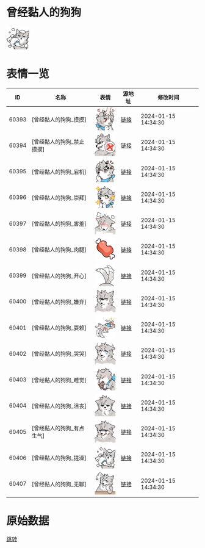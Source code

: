 # 曾经黏人的狗狗

<img src="./cover.png" height="60" alt="cover" />

# 表情一览

|ID|名称|表情|源地址|修改时间|
|----|----|----|----|----|
|60393|[曾经黏人的狗狗_摸摸]|<img src="./pic/060393_%5B曾经黏人的狗狗_摸摸%5D.png" height="60" alt="摸摸"/>|[链接](https://i0.hdslb.com/bfs/garb/c434687035d8795694e0426e452d342b63bf392d.png)|2024-01-15 14:34:30|
|60394|[曾经黏人的狗狗_禁止摸摸]|<img src="./pic/060394_%5B曾经黏人的狗狗_禁止摸摸%5D.png" height="60" alt="禁止摸摸"/>|[链接](https://i0.hdslb.com/bfs/garb/f2595b10a222f47b3f5fff43e1c4d7df05abcb4b.png)|2024-01-15 14:34:30|
|60395|[曾经黏人的狗狗_宕机]|<img src="./pic/060395_%5B曾经黏人的狗狗_宕机%5D.png" height="60" alt="宕机"/>|[链接](https://i0.hdslb.com/bfs/garb/8afc3d78b952d78caa1ec306798b94188782a4ba.png)|2024-01-15 14:34:30|
|60396|[曾经黏人的狗狗_崇拜]|<img src="./pic/060396_%5B曾经黏人的狗狗_崇拜%5D.png" height="60" alt="崇拜"/>|[链接](https://i0.hdslb.com/bfs/garb/08b87c46ea2d00df1e317e1886bd0d1ec0c0c644.png)|2024-01-15 14:34:30|
|60397|[曾经黏人的狗狗_害羞]|<img src="./pic/060397_%5B曾经黏人的狗狗_害羞%5D.png" height="60" alt="害羞"/>|[链接](https://i0.hdslb.com/bfs/garb/e43a24c041927aebf20be111e640841023ad142c.png)|2024-01-15 14:34:30|
|60398|[曾经黏人的狗狗_肉腿]|<img src="./pic/060398_%5B曾经黏人的狗狗_肉腿%5D.png" height="60" alt="肉腿"/>|[链接](https://i0.hdslb.com/bfs/garb/c41a9454b6daaf0ef0714f8eac6b3a48da0d52bc.png)|2024-01-15 14:34:30|
|60399|[曾经黏人的狗狗_开心]|<img src="./pic/060399_%5B曾经黏人的狗狗_开心%5D.png" height="60" alt="开心"/>|[链接](https://i0.hdslb.com/bfs/garb/3a7f17a9de8db4d7709ce6222c139747fee839bc.png)|2024-01-15 14:34:30|
|60400|[曾经黏人的狗狗_嫌弃]|<img src="./pic/060400_%5B曾经黏人的狗狗_嫌弃%5D.png" height="60" alt="嫌弃"/>|[链接](https://i0.hdslb.com/bfs/garb/27ddcc05f55cf94cf8d900f102a94e0c26cafee8.png)|2024-01-15 14:34:30|
|60401|[曾经黏人的狗狗_耍赖]|<img src="./pic/060401_%5B曾经黏人的狗狗_耍赖%5D.png" height="60" alt="耍赖"/>|[链接](https://i0.hdslb.com/bfs/garb/e2bdd0b10c1ec8cb35517edfbd902517e1f08d4e.png)|2024-01-15 14:34:30|
|60402|[曾经黏人的狗狗_哭哭]|<img src="./pic/060402_%5B曾经黏人的狗狗_哭哭%5D.png" height="60" alt="哭哭"/>|[链接](https://i0.hdslb.com/bfs/garb/cfa813c41390219964512e3d19e5cec438ba78af.png)|2024-01-15 14:34:30|
|60403|[曾经黏人的狗狗_睡觉]|<img src="./pic/060403_%5B曾经黏人的狗狗_睡觉%5D.png" height="60" alt="睡觉"/>|[链接](https://i0.hdslb.com/bfs/garb/b2e19e1803d0463c2d2771425ec4f11863f89229.png)|2024-01-15 14:34:30|
|60404|[曾经黏人的狗狗_沮丧]|<img src="./pic/060404_%5B曾经黏人的狗狗_沮丧%5D.png" height="60" alt="沮丧"/>|[链接](https://i0.hdslb.com/bfs/garb/6741e0fdd8751387768e9fe6e2972bb6353115fd.png)|2024-01-15 14:34:30|
|60405|[曾经黏人的狗狗_有点生气]|<img src="./pic/060405_%5B曾经黏人的狗狗_有点生气%5D.png" height="60" alt="有点生气"/>|[链接](https://i0.hdslb.com/bfs/garb/54e09916cad4d5bf99c7c0a573598ddf999b5720.png)|2024-01-15 14:34:30|
|60406|[曾经黏人的狗狗_搓澡]|<img src="./pic/060406_%5B曾经黏人的狗狗_搓澡%5D.png" height="60" alt="搓澡"/>|[链接](https://i0.hdslb.com/bfs/garb/68822bd33cef7db7cdd463fe321cfd61af911202.png)|2024-01-15 14:34:30|
|60407|[曾经黏人的狗狗_无聊]|<img src="./pic/060407_%5B曾经黏人的狗狗_无聊%5D.png" height="60" alt="无聊"/>|[链接](https://i0.hdslb.com/bfs/garb/9cfa9fc05fc2629f4a8c9d5dd7abc7c4024c12b9.png)|2024-01-15 14:34:30|

# 原始数据

[跳转](./raw.json)

